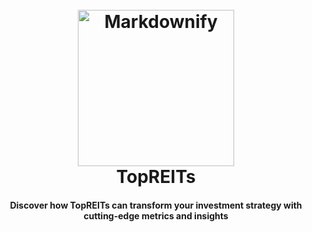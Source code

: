 
<h1 align="center">
  <br>
  <a href="http://www.amitmerchant.com/electron-markdownify"><img src="https://github.com/user-attachments/assets/a60b65ae-483e-4ec4-900e-9ffbd65db7d0" alt="Markdownify" width="250"></a>
  <br>
  TopREITs
  <br>
</h1>


<h4 align="center">
Discover how TopREITs can transform your investment strategy with cutting-edge metrics and insights</h4>

